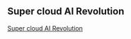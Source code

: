 ## Super cloud AI Revolution


[Super cloud AI Revolution](http://dce3j0l3jldc141h0e3714iia4.ingress.dcnorse.ddns.net/)
